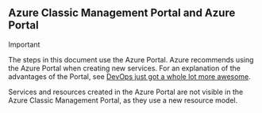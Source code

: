 ## Azure Classic Management Portal and Azure Portal
> [!IMPORTANT]
> The steps in this document use the Azure Portal. Azure recommends using the Azure Portal when creating new services. For an explanation of the advantages of the Portal, see [DevOps just got a whole lot more awesome](http://portal.azure.cn). 
> 
> Services and resources created in the Azure Portal are not visible in the Azure Classic Management Portal, as they use a new resource model.
> 
>